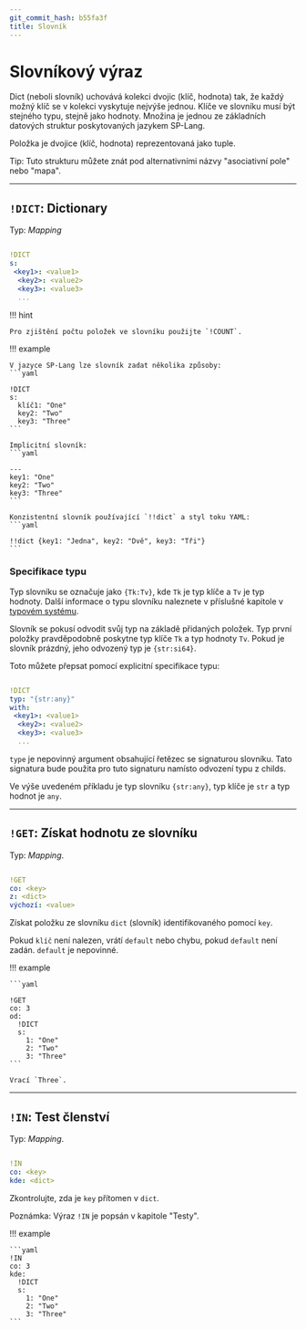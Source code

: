 ```yaml
---
git_commit_hash: b55fa3f
title: Slovník
---
```


# Slovníkový výraz


Dict (neboli slovník) uchovává kolekci dvojic (klíč, hodnota) tak, že každý možný klíč se v kolekci vyskytuje nejvýše jednou.
Klíče ve slovníku musí být stejného typu, stejně jako hodnoty.
Množina je jednou ze základních datových struktur poskytovaných jazykem SP-Lang.

Položka je dvojice (klíč, hodnota) reprezentovaná jako tuple.

Tip: Tuto strukturu můžete znát pod alternativními názvy "asociativní pole" nebo "mapa".

--- 

## `!DICT`: Dictionary 

Typ:  _Mapping_
```yaml

!DICT
s:
 <key1>: <value1>
  <key2>: <value2>
  <key3>: <value3>
  ...
```

!!! hint

	
	
	
	Pro zjištění počtu položek ve slovníku použijte `!COUNT`.
	
	

!!! example

	
	
	
	V jazyce SP-Lang lze slovník zadat několika způsoby:
	```yaml
	
	!DICT
	s:
	  klíč1: "One"
	  key2: "Two"
	  key3: "Three"
	```
	
	Implicitní slovník:
	```yaml
	
	---
	key1: "One"
	key2: "Two"
	key3: "Three"
	```
	
	Konzistentní slovník používající `!!dict` a styl toku YAML:
	```yaml
	
	!!dict {key1: "Jedna", key2: "Dvě", key3: "Tři"}
	```
	

### Specifikace typu

Typ slovníku se označuje jako `{Tk:Tv}`, kde `Tk` je typ klíče a `Tv` je typ hodnoty.
Další informace o typu slovníku naleznete v příslušné kapitole v [typovém systému](../jazyk/typy#slovníku).

Slovník se pokusí odvodit svůj typ na základě přidaných položek.
Typ první položky pravděpodobně poskytne typ klíče `Tk` a typ hodnoty `Tv`.
Pokud je slovník prázdný, jeho odvozený typ je `{str:si64}`.

Toto můžete přepsat pomocí explicitní specifikace typu:
```yaml

!DICT
typ: "{str:any}"
with:
 <key1>: <value1>
  <key2>: <value2>
  <key3>: <value3>
  ...
```

`type` je nepovinný argument obsahující řetězec se signaturou slovníku.
Tato signatura bude použita pro tuto signaturu namísto odvození typu z childs.

Ve výše uvedeném příkladu je typ slovníku `{str:any}`, typ klíče je `str` a typ hodnot je `any`.


--- 

## `!GET`: Získat hodnotu ze slovníku 

Typ: _Mapping_.

```yaml

!GET
co: <key>
z: <dict>
výchozí: <value>
```

Získat položku ze slovníku `dict` (slovník) identifikovaného pomocí `key`.

Pokud `klíč` není nalezen, vrátí `default` nebo chybu, pokud `default` není zadán.
`default` je nepovinné.


!!! example

	
	
	```yaml
	
	!GET
	co: 3
	od:
	  !DICT
	  s:
	    1: "One"
	    2: "Two"
	    3: "Three"
	```
	
	Vrací `Three`.
	

--- 

## `!IN`: Test členství 

Typ: _Mapping_.
```yaml

!IN
co: <key>
kde: <dict>
```

Zkontrolujte, zda je `key` přítomen v `dict`.

Poznámka: Výraz `!IN` je popsán v kapitole "Testy".


!!! example

	
	
	```yaml
	!IN
	co: 3
	kde:
	  !DICT
	  s:
	    1: "One"
	    2: "Two"
	    3: "Three"
	```

